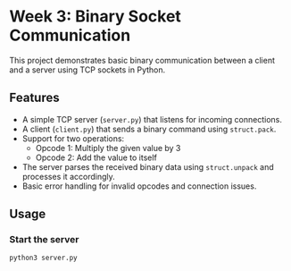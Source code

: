 # Week 3: Binary Socket Communication

This project demonstrates basic binary communication between a client and a server using TCP sockets in Python.

## Features
- A simple TCP server (`server.py`) that listens for incoming connections.
- A client (`client.py`) that sends a binary command using `struct.pack`.
- Support for two operations:
  - Opcode 1: Multiply the given value by 3
  - Opcode 2: Add the value to itself
- The server parses the received binary data using `struct.unpack` and processes it accordingly.
- Basic error handling for invalid opcodes and connection issues.

## Usage

### Start the server
```bash
python3 server.py
